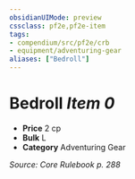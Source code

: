 ```yaml
---
obsidianUIMode: preview
cssclass: pf2e,pf2e-item
tags:
- compendium/src/pf2e/crb
- equipment/adventuring-gear
aliases: ["Bedroll"]
---
```

# Bedroll *Item 0*  

- **Price** 2 cp
- **Bulk** L
- **Category** Adventuring Gear



*Source: Core Rulebook p. 288*